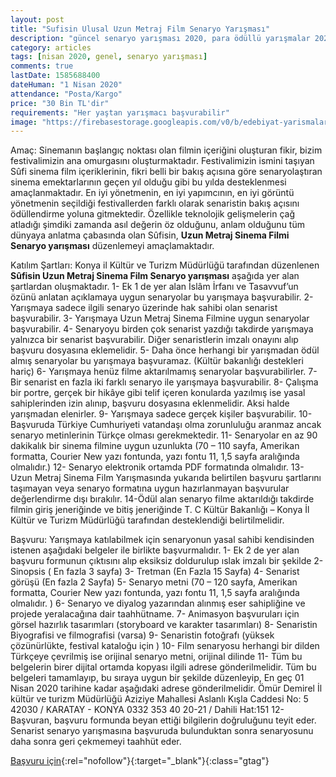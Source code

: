 ```yaml
---
layout: post
title: "Sufisin Ulusal Uzun Metraj Film Senaryo Yarışması"
description: "güncel senaryo yarışması 2020, para ödüllü yarışmalar 2020"
category: articles
tags: [nisan 2020, genel, senaryo yarışması]
comments: true
lastDate: 1585688400
dateHuman: "1 Nisan 2020"
attendance: "Posta/Kargo"
price: "30 Bin TL'dir"
requirements: "Her yaştan yarışmacı başvurabilir"
image: "https://firebasestorage.googleapis.com/v0/b/edebiyat-yarismalari.appspot.com/o/sufisin-senaryo-yarismasi.jpg?alt=media&token=ff1c04ec-fbeb-4df9-b066-6f7b872e084a"
---
```


Amaç:
Sinemanın başlangıç noktası olan filmin içeriğini oluşturan fikir, bizim festivalimizin ana omurgasını oluşturmaktadır. Festivalimizin ismini taşıyan Sûfi sinema film içeriklerinin, fikri belli bir bakış açısına göre senaryolaştıran sinema emektarlarının geçen yıl olduğu gibi bu yılda desteklenmesi amaçlanmaktadır. En iyi yönetmenin, en iyi yapımcının, en iyi görüntü yönetmenin seçildiği festivallerden farklı olarak senaristin bakış açısını ödüllendirme yoluna gitmektedir. Özellikle teknolojik gelişmelerin çağ atladığı şimdiki zamanda asıl değerin öz olduğunu, anlam olduğunu tüm dünyaya anlatma çabasında olan Sûfisin, **Uzun Metraj Sinema Filmi Senaryo yarışması** düzenlemeyi amaçlamaktadır.

Katılım Şartları:
Konya il Kültür ve Turizm Müdürlüğü tarafından düzenlenen **Sûfisin Uzun Metraj Sinema Film Senaryo yarışması** aşağıda yer alan şartlardan oluşmaktadır.
1- Ek 1 de yer alan İslâm İrfanı ve Tasavvuf’un özünü anlatan açıklamaya uygun senaryolar bu yarışmaya başvurabilir.
2- Yarışmaya sadece ilgili senaryo üzerinde hak sahibi olan senarist başvurabilir.
3- Yarışmaya Uzun Metraj Sinema Filmine uygun senaryolar başvurabilir.
4- Senaryoyu birden çok senarist yazdığı takdirde yarışmaya yalnızca bir senarist başvurabilir. Diğer senaristlerin imzalı onayını alıp başvuru dosyasına eklemelidir.
5- Daha önce herhangi bir yarışmadan ödül almış senaryolar bu yarışmaya başvuramaz. (Kültür bakanlığı destekleri hariç)
6- Yarışmaya henüz filme aktarılmamış senaryolar başvurabilirler.
7- Bir senarist en fazla iki farklı senaryo ile yarışmaya başvurabilir.
8- Çalışma bir portre, gerçek bir hikâye gibi telif içeren konularda yazılmış ise yasal sahiplerinden izin alınıp, başvuru dosyasına eklenmelidir. Aksi halde yarışmadan elenirler.
9- Yarışmaya sadece gerçek kişiler başvurabilir.
10- Başvuruda Türkiye Cumhuriyeti vatandaşı olma zorunluluğu aranmaz ancak senaryo metinlerinin Türkçe olması gerekmektedir.
11- Senaryolar en az 90 dakikalık bir sinema filmine uygun uzunlukta (70 – 110 sayfa, Amerikan formatta, Courier New yazı fontunda, yazı fontu 11, 1,5 sayfa aralığında olmalıdır.)
12- Senaryo elektronik ortamda PDF formatında olmalıdır.
13- Uzun Metraj Sinema Film Yarışmasında yukarıda belirtilen başvuru şartlarını taşımayan veya senaryo formatına uygun hazırlanmayan başvurular değerlendirme dışı bırakılır.
14-Ödül alan senaryo filme aktarıldığı takdirde filmin giriş jeneriğinde ve bitiş jeneriğinde T. C Kültür Bakanlığı – Konya İl Kültür ve Turizm Müdürlüğü tarafından desteklendiği belirtilmelidir.

Başvuru:
Yarışmaya katılabilmek için senaryonun yasal sahibi kendisinden istenen aşağıdaki belgeler ile birlikte başvurmalıdır.
1- Ek 2 de yer alan başvuru formunun çıktısını alıp eksiksiz doldurulup ıslak imzalı bir şekilde
2- Sinopsis ( En fazla 3 sayfa)
3- Tretman (En Fazla 15 Sayfa)
4- Senarist görüşü (En fazla 2 Sayfa)
5- Senaryo metni (70 – 120 sayfa, Amerikan formatta, Courier New yazı fontunda, yazı fontu 11, 1,5 sayfa aralığında olmalıdır. )
6- Senaryo ve diyalog yazarından alınmış eser sahipliğine ve projede yeralacağına dair taahhütname.
7- Animasyon başvuruları için görsel hazırlık tasarımları (storyboard ve karakter tasarımları)
8- Senaristin Biyografisi ve filmografisi (varsa)
9- Senaristin fotoğrafı (yüksek çözünürlükte, festival kataloğu için )
10- Film senaryosu herhangi bir dilden Türkçeye çevrilmiş ise orijinal senaryo
metni, orijinal dilinde
11- Tüm bu belgelerin birer dijital ortamda kopyası ilgili adrese gönderilmelidir. Tüm bu belgeleri tamamlayıp, bu sıraya uygun bir şekilde düzenleyip, En geç 01 Nisan 2020 tarihine kadar aşağıdaki adrese gönderilmelidir.
Ömür Demirel
İl kültür ve turizm Müdürlüğü
Aziziye Mahallesi Aslanlı Kışla Caddesi No: 5
42030 / KARATAY - KONYA
0332 353 40 20-21 / Dahili Hat:151
12- Başvuran, başvuru formunda beyan ettiği bilgilerin doğruluğunu teyit eder. Senarist senaryo yarışmasına başvuruda bulunduktan sonra senaryosunu daha sonra geri çekmemeyi taahhüt eder.

[Başvuru için](https://firebasestorage.googleapis.com/v0/b/edebiyat-yarismalari.appspot.com/o/sufisin-senaryo-yarismasi-ba%C5%9Fvuru-formu.pdf?alt=media&token=1ce77ce1-ddac-4b1c-b883-e02aae76bc75){:rel="nofollow"}{:target="_blank"}{:class="gtag"}